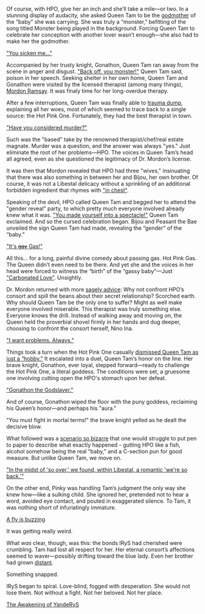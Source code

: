 <!-- title: The Audacity -->

Of course, with HPO, give her an inch and she’ll take a mile—or two. In a stunning display of audacity, she asked Queen Tam to be the [godmother](https://youtu.be/CUh9eciJil4?t=3061) of the “baby” she was carrying. She was truly a “monster,” befitting of the song titled Monster being played in the background. Forcing Queen Tam to celebrate her conception with another lover wasn’t enough—she also had to make her the godmother.

["You sicken me..."](#embed:https://youtu.be/CUh9eciJil4?t=3072)

Accompanied by her trusty knight, Gonathon, Queen Tam ran away from the scene in anger and disgust. ["Back off, you monster!"](https://youtu.be/CUh9eciJil4?t=3146) Queen Tam said, poison in her speech. Seeking shelter in her own home, Queen Tam and Gonathon were visited by the licensed therapist (among many things), [Mordon Ramsay](https://youtu.be/CUh9eciJil4?t=3175). It was finaly time for her long-overdue therapy. 

After a few interruptions, Queen Tam was finally able to [trauma dump](https://youtu.be/CUh9eciJil4?t=3600), explaining all her woes, most of which seemed to trace back to a single source: the Hot Pink One. Fortunately, they had the best therapist in town.

["Have you considered murder?"](#embed:https://youtu.be/CUh9eciJil4?t=3721)

Such was the "based" take by the renowned therapist/chef/real estate magnate. Murder was a question, and the answer was always "yes." Just eliminate the root of her problems—HPO. The voices in Queen Tam’s head all agreed, even as she questioned the legitimacy of Dr. Mordon’s license.

It was then that Mordon revealed that HPO had three "wives," insinuating that there was also something in between her and Bijou, her own brother. Of course, it was not a Libestal delicacy without a sprinkling of an additional forbidden ingredient that rhymes with ["in chest"](https://youtu.be/CUh9eciJil4?t=3844).

Speaking of the devil, HPO called Queen Tam and begged her to attend the "gender reveal" party, to which pretty much everyone involved already knew what it was. ["You made yourself into a spectacle!"](https://youtu.be/CUh9eciJil4?t=3892) Queen Tam exclaimed. And so the cursed celebration began. Bijou and Peasant the Bae unveiled the sign Queen Tam had made, revealing the “gender” of the “baby.”

["It's ~~gay~~ Gas!"](#embed:https://youtu.be/CUh9eciJil4?t=3959)

All this… for a long, painful divine comedy about passing gas. Hot Pink Gas. The Queen didn’t even need to be there. And yet she and the voices in her head were forced to witness the “birth” of the “gassy baby”—Just ["Carbonated Love"](https://youtu.be/CUh9eciJil4?t=4071). Unsightly.

Dr. Mordon returned with more [sagely advice](https://youtu.be/CUh9eciJil4?t=4128): Why not confront HPO’s consort and spill the beans about their secret relationship? Scorched earth. Why should Queen Tam be the only one to suffer? Might as well make everyone involved miserable. This therapist was truly something else. Everyone knows the drill. Instead of walking away and moving on, the Queen held the proverbial shovel firmly in her hands and dug deeper, choosing to confront the consort herself, Nino Ina.

["I want problems. Always."](#embed:https://youtu.be/CUh9eciJil4?t=4247)

Things took a turn when the Hot Pink One casually [dismissed Queen Tam as just a “hobby.”](https://youtu.be/CUh9eciJil4?t=4381) It escalated into a duel, Queen Tam’s honor on the line. Her brave knight, Gonathon, ever loyal, stepped forward—ready to challenge the Hot Pink One, a literal goddess. The conditions were set, a gruesome one involving cutting open the HPO's stomach upon her defeat. 

["Gonathon the Godslayer."](#embed:https://youtu.be/CUh9eciJil4?t=4835)

And of course, Gonathon wiped the floor with the puny goddess, reclaiming his Queen’s honor—and perhaps his "aura." 

"You must fight in mortal terms!" the brave knight yelled as he dealt the decisive blow.

What followed was a [scenario so bizarre](https://youtu.be/CUh9eciJil4?t=4854) that one would struggle to put pen to paper to describe what exactly happened - gutting HPO like a fish, alcohol somehow being the real “baby,” and a C-section pun for good measure. But unlike Queen Tam, we move on.

["In the midst of 'so over,' we found, within Libestal, a romantic 'we're so back.'"](#embed:https://youtu.be/CUh9eciJil4?t=5044)


On the other end, Pinky was handling Tam’s judgment the only way she knew how—like a sulking child. She ignored her, pretended not to hear a word, avoided eye contact, and pouted in exaggerated silence. To Tam, it was nothing short of infuriatingly immature.

[A fly is buzzing](#embed:https://www.youtube.com/live/os9TbwMUcbk?t=8813)

It was getting really weird.

What *was* clear, though, was this: the bonds IRyS had cherished were crumbling. Tam had lost all respect for her. Her eternal consort’s affections seemed to waver—possibly drifting toward the blue lady. Even her brother had grown [distant](https://www.youtube.com/live/os9TbwMUcbk?t=10224).

Something snapped.

IRyS began to spiral. Love-blind, fogged with desperation. She would not lose them. Not without a fight. Not her beloved. Not her place.

[The Awakening of YandeRyS](#embed:https://www.youtube.com/live/os9TbwMUcbk?t=10565)